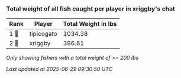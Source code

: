 ### Total weight of all fish caught per player in xriggby's chat
| Rank | Player | Total Weight in lbs |
|------|--------|---------|
| 1 🥇  | tipicogato | 1034.38 |
| 2 🥈  | xriggby | 396.81 |

_Only showing fishers with a total weight of >= 200 lbs_

_Last updated at 2025-06-29 09:30:50 UTC_